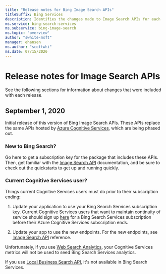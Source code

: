 ```yaml
---
title: "Release notes for Bing Image Search APIs"
titleSuffix: Bing Services
description: Identifies the changes made to Image Search APIs for each release.
ms.service: bing-search-services
ms.subservice: bing-image-search
ms.topic: "overview"
author: "swhite-msft"
manager: ehansen
ms.author: "scottwhi"
ms.date: 07/15/2020
---
```


# Release notes for Image Search APIs

See the following sections for information about changes that were included with each release.

## September 1, 2020

Initial release of this version of Bing Image Search APIs. These APIs replace the same APIs hosted by <a href="https://docs.microsoft.com/en-us/azure/cognitive-services/bing-image-search/" target="_blank">Azure Cognitive Services</a>, which are being phased out. 

### New to Bing Search?

Go here to get a subscription key for the package that includes these APIs. Then, get familiar with the [Image Search API](overview.md) documentation, and be sure to check out the quickstarts to get up and running quickly.


### Current Cognitive Services user?

Things current Cognitive Services users must do prior to their subscription ending:

1. Update your application to use your Bing Search Services subscription key. Current Cognitive Services users that want to maintain continuity of service should sign up [here](???) for a Bing Search Services subscription before their Azure Cognitive Services subscription ends. 
  
2. Update your app to use the new endpoints. For the new endpoints, see [Image Search API](reference/endpoints.md) reference.

Unfortunately, if you use <a href="https://docs.microsoft.com/en-us/azure/cognitive-services/bing-web-search/bing-web-stats" target="_blank">Web Search Analytics</a>, your Cognitive Services metrics will not be used to seed Bing Search Services analytics.

If you use <a href="https://docs.microsoft.com/en-us/azure/cognitive-services/bing-local-business-search/local-search-reference" target="_blank">Local Business Search API</a>, it's not available in Bing Search Services. 